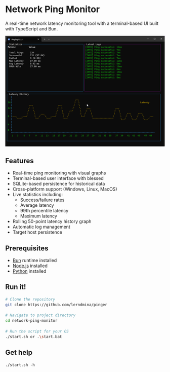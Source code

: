 # Network Ping Monitor

A real-time network latency monitoring tool with a terminal-based UI built with TypeScript and Bun.

![Screenshot](screenshot.png)

## Features

- Real-time ping monitoring with visual graphs
- Terminal-based user interface with blessed
- SQLite-based persistence for historical data
- Cross-platform support (Windows, Linux, MacOS)
- Live statistics including:
  - Success/failure rates
  - Average latency
  - 99th percentile latency
  - Maximum latency
- Rolling 50-point latency history graph
- Automatic log management
- Target host persistence

## Prerequisites

- [Bun](https://bun.sh) runtime installed
- [Node.js](https://nodejs.org) installed
- [Python](https://www.python.org) installed

## Run it!

```bash
# Clone the repository
git clone https://github.com/lerndmina/pinger

# Navigate to project directory
cd network-ping-monitor

# Run the script for your OS
./start.sh or .\start.bat
```

## Get help
```
./start.sh -h
```
